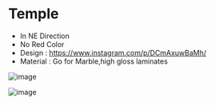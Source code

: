 # Temple

- In NE Direction
- No Red Color
- Design : https://www.instagram.com/p/DCmAxuwBaMh/
- Material : Go for Marble,high gloss laminates

![image](https://github.com/user-attachments/assets/ef058c6e-3ca7-4f7b-825f-082afd1aafdd)

![image](https://github.com/user-attachments/assets/0f7e7611-671a-426a-a523-1f33de96d0e9)
